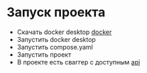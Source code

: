# Запуск проекта

* Скачать docker desktop [docker](https://www.docker.com/products/docker-desktop/)
* Запустить docker desktop
* Запустить compose.yaml
* Запустить проект
* В проекте есть сваггер с доступным [api](http://localhost:8080/short-url/swagger-ui/index.html)
